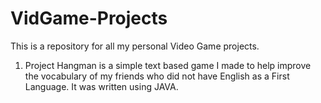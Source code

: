 # VidGame-Projects
This is a repository for all my personal Video Game projects.

1. Project Hangman is a simple text based game I made to help improve the vocabulary of my friends who did not have English as a First Language. It was written using JAVA.
